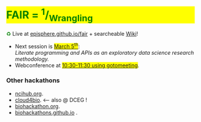 <h1 style="background-color:yellow;color:green">FAIR = <sup>1</sup>/<sub>Wrangling</sub></h1>

<span style="color:green">&#9851;</span> Live at [episphere.github.io/fair](https://episphere.github.io/fair) + searcheable [Wiki](https://sites.google.com/view/fair-data/home)!

 * Next session is <span style="background-color:yellow">[March 5<sup>th</sup>](https://sites.google.com/view/fair-data/2021/2021-03-05-mar)</span>:
   <br><i>Literate programming and APIs as an exploratory data science research methodology.</i>
 * Webconference at <span style="background-color:yellow">[10:30-11:30 using gotomeeting](https://global.gotomeeting.com/join/751234733)</span>. 

### Other hackathons
* [ncihub.org](https://ncihub.org/).
* [cloud4bio](https://cloud4bio.github.io). <-- also @ DCEG !
* [biohackathon.org](http://www.biohackathon.org).
* [biohackathons.github.io](https://biohackathons.github.io) . 

